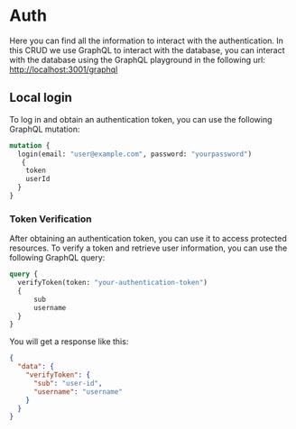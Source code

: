 # Auth

Here you can find all the information to interact with the authentication. In this CRUD we use GraphQL to interact with the database, you can interact with the database using the GraphQL playground in the following url: [http://localhost:3001/graphql](http://localhost:3000/graphql)

## Local login

To log in and obtain an authentication token, you can use the following GraphQL mutation:

```graphql
mutation {
  login(email: "user@example.com", password: "yourpassword")
   {
    token
    userId
  }
}
```

### Token Verification

After obtaining an authentication token, you can use it to access protected resources. To verify a token and retrieve user information, you can use the following GraphQL query:

```graphql
query {
  verifyToken(token: "your-authentication-token")
  {
      sub
      username
  }
}
```

You will get a response like this:
```json
{
  "data": {
    "verifyToken": {
      "sub": "user-id",
      "username": "username"
    }
  }
}
```